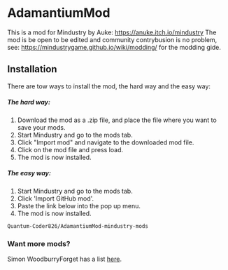 # AdamantiumMod
This is a mod for Mindustry by Auke: https://anuke.itch.io/mindustry
The mod is be open to be edited and community contrybusion is no problem, see: https://mindustrygame.github.io/wiki/modding/ for the modding gide.

## Installation
There are tow ways to install the mod, the hard way and the easy way:

##### The hard way:
1. Download the mod as a .zip file, and place the file where you want to save your mods.
2. Start Mindustry and go to the mods tab.
3. Click "Import mod" and navigate to the downloaded mod file.
4. Click on the mod file and press load.
5. The mod is now installed.

##### The easy way:
1. Start Mindustry and go to the mods tab.
2. Click 'Import GitHub mod'.
3. Paste the link below into the pop up menu.
4. The mod is now installed.

```
Quantum-Coder826/AdamantiumMod-mindustry-mods
```

### Want more mods?
Simon WoodburryForget has a list [here](https://simonwoodburyforget.github.io/mindustry-mods/).
